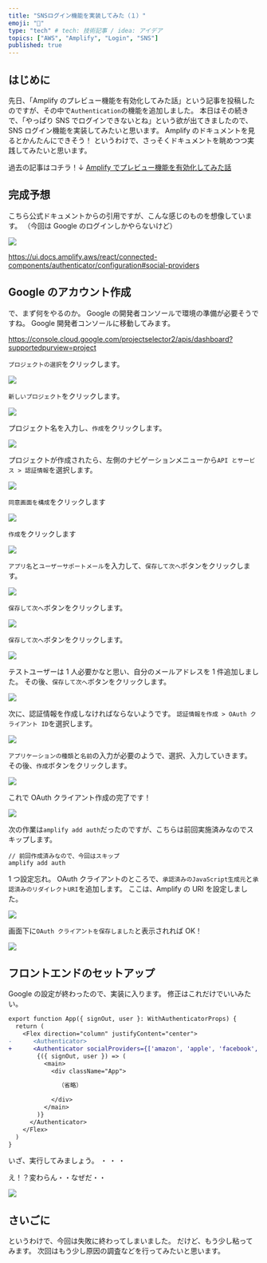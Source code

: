 ```yaml
---
title: "SNSログイン機能を実装してみた（１）"
emoji: "🍣"
type: "tech" # tech: 技術記事 / idea: アイデア
topics: ["AWS", "Amplify", "Login", "SNS"]
published: true
---
```


## はじめに

先日、「Amplify のプレビュー機能を有効化してみた話」という記事を投稿したのですが、その中で`Authentication`の機能を追加しました。
本日はその続きで、「やっぱり SNS でログインできないとね」という欲が出てきましたので、SNS ログイン機能を実装してみたいと思います。
Amplify のドキュメントを見るとかんたんにできそう！
というわけで、さっそくドキュメントを眺めつつ実践してみたいと思います。

過去の記事はコチラ！↓
[Amplify でプレビュー機能を有効化してみた話](https://zenn.dev/rinteq/articles/amplify-preview)

## 完成予想

こちら公式ドキュメントからの引用ですが、こんな感じのものを想像しています。
（今回は Google のログインしかやらないけど）

![](/images/20230914-amplify-sns-login-01/2023-09-16-10-41-45.png)

https://ui.docs.amplify.aws/react/connected-components/authenticator/configuration#social-providers

## Google のアカウント作成

で、まず何をやるのか。
Google の開発者コンソールで環境の準備が必要そうですね。
Google 開発者コンソールに移動してみます。

https://console.cloud.google.com/projectselector2/apis/dashboard?supportedpurview=project

`プロジェクトの選択`をクリックします。

![](/images/20230914-amplify-sns-login-01/2023-09-14-23-03-59.png)

`新しいプロジェクト`をクリックします。

![](/images/20230914-amplify-sns-login-01/2023-09-14-23-05-29.png)

プロジェクト名を入力し、`作成`をクリックします。

![](/images/20230914-amplify-sns-login-01/2023-09-14-23-06-51.png)

プロジェクトが作成されたら、左側のナビゲーションメニューから`API とサービス > 認証情報`を選択します。

![](/images/20230914-amplify-sns-login-01/2023-09-14-23-09-42.png)

`同意画面を構成`をクリックします

![](/images/20230914-amplify-sns-login-01/2023-09-15-12-50-25.png)

`作成`をクリックします

![](/images/20230914-amplify-sns-login-01/2023-09-15-12-50-49.png)

`アプリ名`と`ユーザーサポートメール`を入力して、`保存して次へ`ボタンをクリックします。

![](/images/20230914-amplify-sns-login-01/2023-09-15-12-52-05.png)

`保存して次へ`ボタンをクリックします。

![](/images/20230914-amplify-sns-login-01/2023-09-15-12-52-32.png)

`保存して次へ`ボタンをクリックします。

![](/images/20230914-amplify-sns-login-01/2023-09-15-19-45-58.png)

テストユーザーは 1 人必要かなと思い、自分のメールアドレスを 1 件追加しました。
その後、`保存して次へ`ボタンをクリックします。

![](/images/20230914-amplify-sns-login-01/2023-09-15-19-47-28.png)

次に、認証情報を作成しなければならないようです。
`認証情報を作成 > OAuth クライアント ID`を選択します。

![](/images/20230914-amplify-sns-login-01/2023-09-16-09-50-00.png)

`アプリケーションの種類`と`名前`の入力が必要のようで、選択、入力していきます。
その後、`作成`ボタンをクリックします。

![](/images/20230914-amplify-sns-login-01/2023-09-16-09-51-09.png)

これで OAuth クライアント作成の完了です！

![](/images/20230914-amplify-sns-login-01/2023-09-16-09-51-50.png)

次の作業は`amplify add auth`だったのですが、こちらは前回実施済みなのでスキップします。

```
// 前回作成済みなので、今回はスキップ
amplify add auth
```

1 つ設定忘れ。
OAuth クライアントのところで、`承認済みのJavaScript生成元`と`承認済みのリダイレクトURI`を追加します。
ここは、Amplify の URI を設定しました。

![](/images/20230914-amplify-sns-login-01/2023-09-16-10-07-25.png)

画面下に`OAuth クライアントを保存しました`と表示されれば OK！

![](/images/20230914-amplify-sns-login-01/2023-09-16-10-07-55.png)

## フロントエンドのセットアップ

Google の設定が終わったので、実装に入ります。
修正はこれだけでいいみたい。

```diff tsx
export function App({ signOut, user }: WithAuthenticatorProps) {
  return (
    <Flex direction="column" justifyContent="center">
-      <Authenticator>
+      <Authenticator socialProviders={['amazon', 'apple', 'facebook', 'google']}>
        {({ signOut, user }) => (
          <main>
            <div className="App">

              （省略）

            </div>
          </main>
        )}
      </Authenticator>
    </Flex>
  )
}
```

いざ、実行してみましょう。
・
・
・

え！？変わらん・・なぜだ・・

![](/images/20230914-amplify-sns-login-01/2023-09-16-10-37-25.png)

## さいごに

というわけで、今回は失敗に終わってしまいました。
だけど、もう少し粘ってみます。
次回はもう少し原因の調査などを行ってみたいと思います。
